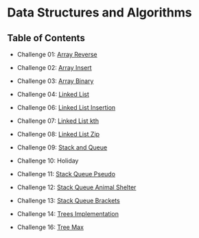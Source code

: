 # Data Structures and Algorithms

## Table of Contents

* Challenge 01: [Array Reverse](python/docs/array_reverse/README.md)

* Challenge 02: [Array Insert](python/docs/array_insert_shift/README.md)

* Challenge 03: [Array Binary](python/docs/array_binary_search/README.md)

* Challenge 04: [Linked List](python/docs/linked_list/README.md)

* Challenge 06: [Linked List Insertion](python/docs/linked_list_insertions/README.md)

* Challenge 07: [Linked List kth](python/docs/linked_list_kth/README.md)

* Challenge 08: [Linked List Zip](python/docs/linked_list_zip/README.md)

* Challenge 09: [Stack and Queue](python/docs/stack_and_queue/README.md)

* Challenge 10: Holiday

* Challenge 11: [Stack Queue Pseudo](python/docs/stack_queue_pseudo/README.md)

* Challenge 12: [Stack Queue Animal Shelter](python/docs/stack_queue_animal_shelter/README.md)

* Challenge 13: [Stack Queue Brackets](python/docs/stack_queue_brackets/README.md)

* Challenge 14: [Trees Implementation](python/docs/trees/README.md)

* Challenge 16: [Tree Max](python/docs/tree_max/README.md)
